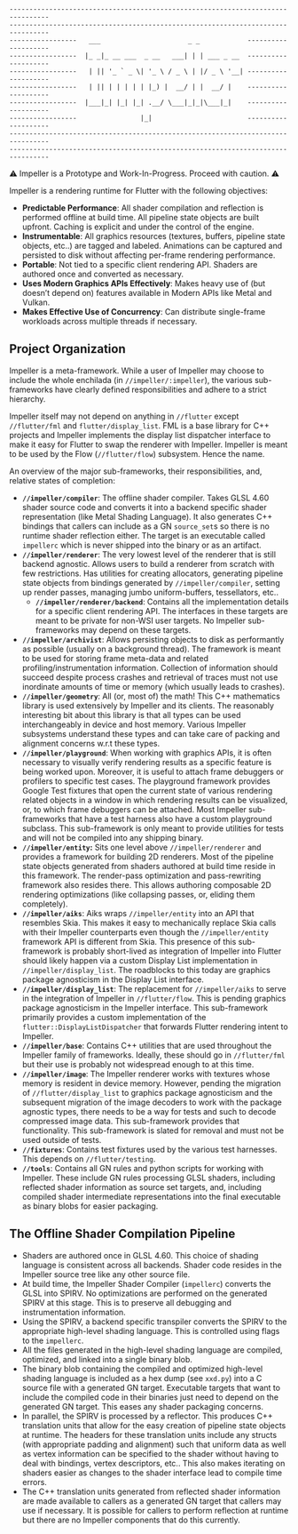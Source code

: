 ```
--------------------------------------------------------------------------------
--------------------------------------------------------------------------------
-----------------   ___                      _ _            --------------------
-----------------  |_ _|_ __ ___  _ __   ___| | | ___ _ __  --------------------
-----------------   | || '_ ` _ \| '_ \ / _ \ | |/ _ \ '__| --------------------
-----------------   | || | | | | | |_) |  __/ | |  __/ |    --------------------
-----------------  |___|_| |_| |_| .__/ \___|_|_|\___|_|    --------------------
-----------------                |_|                        --------------------
--------------------------------------------------------------------------------
--------------------------------------------------------------------------------
```

⚠️ Impeller is a Prototype and Work-In-Progress. Proceed with caution. ⚠️

Impeller is a rendering runtime for Flutter with the following objectives:



* **Predictable Performance**: All shader compilation and reflection is performed offline at build time. All pipeline state objects are built upfront. Caching is explicit and under the control of the engine.
* **Instrumentable**: All graphics resources (textures, buffers, pipeline state objects, etc..) are tagged and labeled. Animations can be captured and persisted to disk without affecting per-frame rendering performance.
* **Portable**: Not tied to a specific client rendering API. Shaders are authored once and converted as necessary.
* **Uses Modern Graphics APIs Effectively**: Makes heavy use of (but doesn’t depend on) features available in Modern APIs like Metal and Vulkan.
* **Makes Effective Use of Concurrency**: Can distribute single-frame workloads across multiple threads if necessary.

## Project Organization

Impeller is a meta-framework. While a user of Impeller may choose to include the whole enchilada (in `//impeller/:impeller`), the various sub-frameworks have clearly defined responsibilities and adhere to a strict hierarchy.

Impeller itself may not depend on anything in `//flutter` except `//flutter/fml` and `flutter/display_list`. FML is a base library for C++ projects and Impeller implements the display list dispatcher interface to make it easy for Flutter to swap the renderer with Impeller. Impeller is meant to be used by the Flow (`//flutter/flow`) subsystem. Hence the name.

An overview of the major sub-frameworks, their responsibilities, and, relative states of completion:

* **`//impeller/compiler`**: The offline shader compiler. Takes GLSL 4.60 shader source code and converts it into a backend specific shader representation (like Metal Shading Language). It also generates C++ bindings that callers can include as a GN `source_set`s so there is no runtime shader reflection either. The target is an executable called `impellerc` which is never shipped into the binary or as an artifact.
* **`//impeller/renderer`**: The very lowest level of the renderer that is still backend agnostic. Allows users to build a renderer from scratch with few restrictions. Has utilities for creating allocators, generating pipeline state objects from bindings generated by `//impeller/compiler`, setting up render passes, managing jumbo uniform-buffers, tessellators, etc..
    * **`//impeller/renderer/backend`**: Contains all the implementation details for a specific client rendering API. The interfaces in these targets are meant to be private for non-WSI user targets. No Impeller sub-frameworks may depend on these targets.
* **`//impeller/archivist`**: Allows persisting objects to disk as performantly as possible (usually on a background thread). The framework is meant to be used for storing frame meta-data and related profiling/instrumentation information. Collection of information should succeed despite process crashes and retrieval of traces must not use inordinate amounts of time or memory (which usually leads to crashes).
* **`//impeller/geometry`**: All (or, most of) the math! This C++ mathematics library is used extensively by Impeller and its clients. The reasonably interesting bit about this library is that all types can be used interchangeably in device and host memory. Various Impeller subsystems understand these types and can take care of packing and alignment concerns w.r.t these types.
* **`//impeller/playground`**: When working with graphics APIs, it is often necessary to visually verify rendering results as a specific feature is being worked upon. Moreover, it is useful to attach frame debuggers or profilers to specific test cases. The playground framework provides Google Test fixtures that open the current state of various rendering related objects in a window in which rendering results can be visualized, or, to which frame debuggers can be attached. Most Impeller sub-frameworks that have a test harness also have a custom playground subclass. This sub-framework is only meant to provide utilities for tests and will not be compiled into any shipping binary. 
* **`//impeller/entity`:** Sits one level above `//impeller/renderer` and provides a framework for building 2D renderers. Most of the pipeline state objects generated from shaders authored at build time reside in this framework. The render-pass optimization and pass-rewriting framework also resides there. This allows authoring composable 2D rendering optimizations (like collapsing passes, or, eliding them completely).
* **`//impeller/aiks`**: Aiks wraps `//impeller/entity` into an API that resembles Skia. This makes it easy to mechanically replace Skia calls with their Impeller counterparts even though the `//impeller/entity` framework API is different from Skia. This presence of this sub-framework is probably short-lived as integration of Impeller into Flutter should likely happen via a custom Display List implementation in `//impeller/display_list`. The roadblocks to this today are graphics package agnosticism in the Display List interface.
* **`//impeller/display_list`**: The replacement for `//impeller/aiks` to serve in the integration of Impeller in `//flutter/flow`. This is pending graphics package agnosticism in the Impeller interface. This sub-framework primarily provides a custom implementation of the `flutter::DisplayListDispatcher` that forwards Flutter rendering intent to Impeller.
* **`//impeller/base`**: Contains C++ utilities that are used throughout the Impeller family of frameworks. Ideally, these should go in `//flutter/fml` but their use is probably not widespread enough to at this time.
* **`//impeller/image`**: The Impeller renderer works with textures whose memory is resident in device memory. However, pending the migration of `//flutter/display_list` to graphics package agnosticism and the subsequent migration of the image decoders to work with the package agnostic types, there needs to be a way for tests and such to decode compressed image data. This sub-framework provides that functionality. This sub-framework is slated for removal and must not be used outside of tests.
* **`//fixtures`**: Contains test fixtures used by the various test harnesses. This depends on `//flutter/testing`.
* **`//tools`**: Contains all GN rules and python scripts for working with Impeller. These include GN rules processing GLSL shaders, including reflected shader information as source set targets, and, including compiled shader intermediate representations into the final executable as binary blobs for easier packaging.

## The Offline Shader Compilation Pipeline

* Shaders are authored once in GLSL 4.60. This choice of shading language is consistent across all backends. Shader code resides in the Impeller source tree like any other source file.
* At build time, the Impeller Shader Compiler (`impellerc`) converts the GLSL into SPIRV. No optimizations are performed on the generated SPIRV at this stage. This is to preserve all debugging and instrumentation information.
* Using the SPIRV, a backend specific transpiler converts the SPIRV to the appropriate high-level shading language. This is controlled using flags to the `impellerc`.
* All the files generated in the high-level shading language are compiled, optimized, and linked into a single binary blob.
* The binary blob containing the compiled and optimized high-level shading language is included as a hex dump (see `xxd.py`) into a C source file with a generated GN target. Executable targets that want to include the compiled code in their binaries just need to depend on the generated GN target. This eases any shader packaging concerns.
* In parallel, the SPIRV is processed by a reflector. This produces C++ translation units that allow for the easy creation of pipeline state objects at runtime. The headers for these translation units include any structs (with appropriate padding and alignment) such that uniform data as well as vertex information can be specified to the shader without having to deal with bindings, vertex descriptors, etc.. This also makes iterating on shaders easier as changes to the shader interface lead to compile time errors.
* The C++ translation units generated from reflected shader information are made available to callers as a generated GN target that callers may use if necessary. It is possible for callers to perform reflection at runtime but there are no Impeller components that do this currently.
